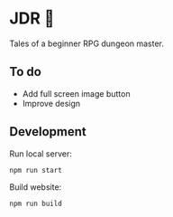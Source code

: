 # JDR 🗻

Tales of a beginner RPG dungeon master.

## To do

- Add full screen image button
- Improve design

## Development

Run local server:

```
npm run start
```

Build website:

```
npm run build
```
